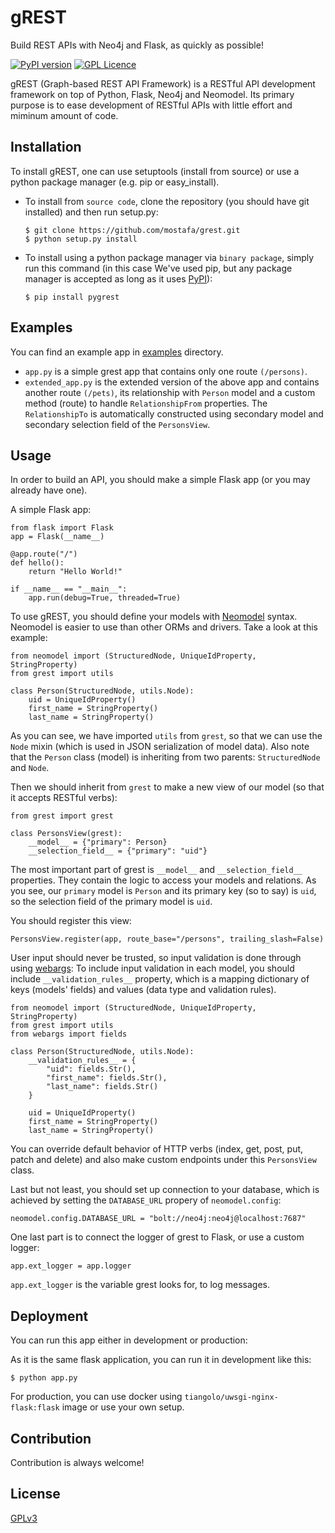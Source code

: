 # gREST
Build REST APIs with Neo4j and Flask, as quickly as possible!

[![PyPI version](https://badge.fury.io/py/pygrest.svg)](https://badge.fury.io/py/pygrest)
[![GPL Licence](https://badges.frapsoft.com/os/gpl/gpl.svg?v=103)](https://opensource.org/licenses/GPL-3.0/)

gREST (Graph-based REST API Framework) is a RESTful API development framework on top of Python, Flask, Neo4j and Neomodel. Its primary purpose is to ease development of RESTful APIs with little effort and miminum amount of code.

## Installation
To install gREST, one can use setuptools (install from source) or use a python package manager (e.g. pip or easy_install).

+ To install from `source code`, clone the repository (you should have git installed) and then run setup.py:
  ~~~~
  $ git clone https://github.com/mostafa/grest.git
  $ python setup.py install
  ~~~~
+ To install using a python package manager via `binary package`, simply run this command (in this case We've used pip, but any package manager is accepted as long as it uses [PyPI](https://pypi.python.org/pypi)):
  ~~~~
  $ pip install pygrest
  ~~~~

## Examples
You can find an example app in [examples](https://github.com/mostafa/grest/tree/master/examples) directory.
+ `app.py` is a simple grest app that contains only one route `(/persons)`.
+ `extended_app.py` is the extended version of the above app and contains another route `(/pets)`, its relationship with `Person` model and a custom method (route) to handle `RelationshipFrom` properties. The `RelationshipTo` is automatically constructed using secondary model and secondary selection field of the `PersonsView`.

## Usage
In order to build an API, you should make a simple Flask app (or you may already have one).

A simple Flask app:
~~~~
from flask import Flask
app = Flask(__name__)

@app.route("/")
def hello():
    return "Hello World!"

if __name__ == "__main__":
    app.run(debug=True, threaded=True)
~~~~

To use gREST, you should define your models with [Neomodel](http://neomodel.readthedocs.io/en/latest/getting_started.html#definition) syntax. Neomodel is easier to use than other ORMs and drivers. Take a look at this example:

~~~~
from neomodel import (StructuredNode, UniqueIdProperty, StringProperty)
from grest import utils

class Person(StructuredNode, utils.Node):
    uid = UniqueIdProperty()
    first_name = StringProperty()
    last_name = StringProperty()
~~~~
As you can see, we have imported `utils` from `grest`, so that we can use the `Node` mixin (which is used in JSON serialization of model data). Also note that the `Person` class (model) is inheriting from two parents: `StructuredNode` and `Node`.

Then we should inherit from `grest` to make a new view of our model (so that it accepts RESTful verbs):
~~~~
from grest import grest

class PersonsView(grest):
    __model__ = {"primary": Person}
    __selection_field__ = {"primary": "uid"}
~~~~
The most important part of grest is `__model__` and `__selection_field__` properties. They contain the logic to access your models and relations. As you see, our `primary` model is `Person` and its primary key (so to say) is `uid`, so the selection field of the primary model is `uid`.

You should register this view:
~~~~
PersonsView.register(app, route_base="/persons", trailing_slash=False)
~~~~

User input should never be trusted, so input validation is done through using [webargs](https://github.com/sloria/webargs):
To include input validation in each model, you should include `__validation_rules__` property, which is a mapping dictionary of keys (models' fields) and values (data type and validation rules).

~~~~
from neomodel import (StructuredNode, UniqueIdProperty, StringProperty)
from grest import utils
from webargs import fields

class Person(StructuredNode, utils.Node):
    __validation_rules__ = {
        "uid": fields.Str(),
        "first_name": fields.Str(),
        "last_name": fields.Str()
    }

    uid = UniqueIdProperty()
    first_name = StringProperty()
    last_name = StringProperty()
~~~~

You can override default behavior of HTTP verbs (index, get, post, put, patch and delete) and also make custom endpoints under this `PersonsView` class.

Last but not least, you should set up connection to your database, which is achieved by setting the `DATABASE_URL` propery of `neomodel.config`:
~~~~
neomodel.config.DATABASE_URL = "bolt://neo4j:neo4j@localhost:7687"
~~~~

One last part is to connect the logger of grest to Flask, or use a custom logger:
~~~~
app.ext_logger = app.logger
~~~~

`app.ext_logger` is the variable grest looks for, to log messages.

## Deployment
You can run this app either in development or production:

As it is the same flask application, you can run it in development like this:
~~~~
$ python app.py
~~~~

For production, you can use docker using `tiangolo/uwsgi-nginx-flask:flask` image or use your own setup.

## Contribution
Contribution is always welcome!

## License
[GPLv3](https://github.com/mostafa/grest/blob/master/LICENSE)

